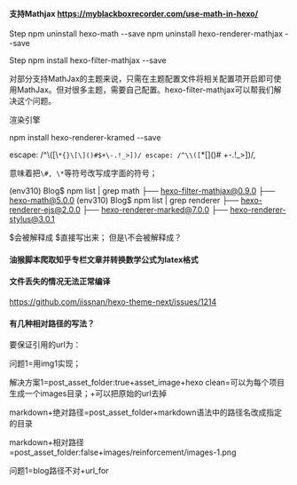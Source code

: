 #### 支持Mathjax https://myblackboxrecorder.com/use-math-in-hexo/

Step
npm uninstall hexo-math --save
npm uninstall hexo-renderer-mathjax --save

Step
npm install hexo-filter-mathjax --save

对部分支持MathJax的主题来说，只需在主题配置文件将相关配置项开启即可使用MathJax。但对很多主题，需要自己配置。hexo-filter-mathjax可以帮我们解决这个问题。


渲染引擎

npm install hexo-renderer-kramed --save

escape: 
/^\\([\\`*{}\[\]()#$+\-.!_>])/
escape:
/^\\([`*\[\]()# +\-.!_>])/,

意味着把`\#, \*`等符号改写成字面的符号；

(env310) Blog$ npm list | grep math
├── hexo-filter-mathjax@0.9.0
├── hexo-math@5.0.0
(env310) Blog$ npm list | grep renderer
├── hexo-renderer-ejs@2.0.0
├── hexo-renderer-marked@7.0.0
├── hexo-renderer-stylus@3.0.1

\$会被解释成 $直接写出来；
但是\\不会被解释成？

#### 油猴脚本爬取知乎专栏文章并转换数学公式为latex格式

#### 文件丢失的情况无法正常编译

https://github.com/iissnan/hexo-theme-next/issues/1214

#### 有几种相对路径的写法？

要保证引用的url为：

问题1=用img1实现；

解决方案1=post_asset_folder:true+asset_image+hexo clean=可以为每个项目生成一个images目录；+可以把原始的url去掉

markdown+绝对路径=post_asset_folder+markdown语法中的路径名改成指定的目录

markdown+相对路径=post_asset_folder:false+images/reinforcement/images-1.png


问题1=blog路径不对+url_for

